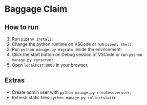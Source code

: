 # Baggage Claim

## How to run

1. Run `pipenv install`;
2. Change the python runtime on VSCode or run `pipenv shell`;
3. Run `python manage.py migrate` inside the environment;
4. Click the start button on Debug session of VSCode or run `python manage.py runserver`;
5. Open `localhost:8000` in your browser.

## Extras

- Create admin user with `python manage.py createsuperuser`;
- Refresh static files `python manage.py collectstatic`
